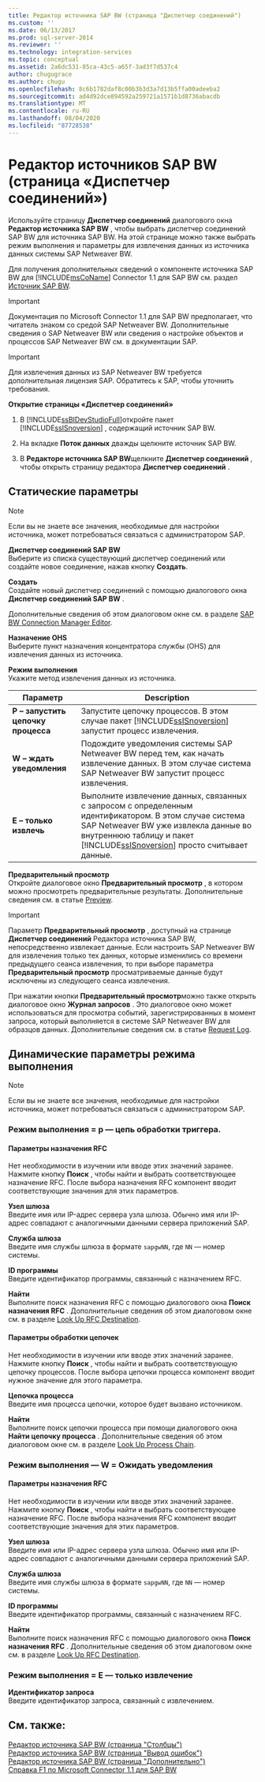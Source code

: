 ```yaml
---
title: Редактор источника SAP BW (страница "Диспетчер соединений")
ms.custom: ''
ms.date: 06/13/2017
ms.prod: sql-server-2014
ms.reviewer: ''
ms.technology: integration-services
ms.topic: conceptual
ms.assetid: 2a6dc531-85ca-43c5-a65f-3ad3f7d537c4
author: chugugrace
ms.author: chugu
ms.openlocfilehash: 8c6b1782daf8c00b3b3d3a7d13b5ffa00adeeba2
ms.sourcegitcommit: ad4d92dce894592a259721a1571b1d8736abacdb
ms.translationtype: MT
ms.contentlocale: ru-RU
ms.lasthandoff: 08/04/2020
ms.locfileid: "87728538"
---
```

# <a name="sap-bw-source-editor-connection-manager-page"></a>Редактор источников SAP BW (страница «Диспетчер соединений»)
  Используйте страницу **Диспетчер соединений** диалогового окна **Редактор источника SAP BW** , чтобы выбрать диспетчер соединений SAP BW для источника SAP BW. На этой странице можно также выбрать режим выполнения и параметры для извлечения данных из источника данных системы SAP Netweaver BW.  
  
 Для получения дополнительных сведений о компоненте источника SAP BW для [!INCLUDE[msCoName](../../includes/msconame-md.md)] Connector 1.1 для SAP BW см. раздел [Источник SAP BW](sap-bw-source.md).  
  
> [!IMPORTANT]  
>  Документация по Microsoft Connector 1.1 для SAP BW предполагает, что читатель знаком со средой SAP Netweaver BW. Дополнительные сведения о SAP Netweaver BW или сведения о настройке объектов и процессов SAP Netweaver BW см. в документации SAP.  
  
> [!IMPORTANT]  
>  Для извлечения данных из SAP Netweaver BW требуется дополнительная лицензия SAP. Обратитесь к SAP, чтобы уточнить требования.  
  
 **Открытие страницы «Диспетчер соединений»**  
  
1.  В [!INCLUDE[ssBIDevStudioFull](../../includes/ssbidevstudiofull-md.md)]откройте пакет [!INCLUDE[ssISnoversion](../../includes/ssisnoversion-md.md)] , содержащий источник SAP BW.  
  
2.  На вкладке **Поток данных** дважды щелкните источник SAP BW.  
  
3.  В **Редакторе источника SAP BW**щелкните **Диспетчер соединений** , чтобы открыть страницу редактора **Диспетчер соединений** .  
  
## <a name="static-options"></a>Статические параметры  
  
> [!NOTE]  
>  Если вы не знаете все значения, необходимые для настройки источника, может потребоваться связаться с администратором SAP.  
  
 **Диспетчер соединений SAP BW**  
 Выберите из списка существующий диспетчер соединений или создайте новое соединение, нажав кнопку **Создать**.  
  
 **Создать**  
 Создайте новый диспетчер соединений с помощью диалогового окна **Диспетчер соединений SAP BW** .  
  
 Дополнительные сведения об этом диалоговом окне см. в разделе [SAP BW Connection Manager Editor](../sap-bw-connection-manager-editor.md).  
  
 **Назначение OHS**  
 Выберите пункт назначения концентратора службы (OHS) для извлечения данных из источника.  
  
 **Режим выполнения**  
 Укажите метод извлечения данных из источника.  
  
|Параметр|Description|  
|------------|-----------------|  
|**P – запустить цепочку процесса**|Запустите цепочку процессов. В этом случае пакет [!INCLUDE[ssISnoversion](../../includes/ssisnoversion-md.md)] запустит процесс извлечения.|  
|**W – ждать уведомления**|Подождите уведомления системы SAP Netweaver BW перед тем, как начать извлечение данных. В этом случае система SAP Netweaver BW запустит процесс извлечения.|  
|**E – только извлечь**|Выполните извлечение данных, связанных с запросом с определенным идентификатором. В этом случае система SAP Netweaver BW уже извлекла данные во внутреннюю таблицу и пакет [!INCLUDE[ssISnoversion](../../includes/ssisnoversion-md.md)] просто считывает данные.|  
  
 **Предварительный просмотр**  
 Откройте диалоговое окно **Предварительный просмотр** , в котором можно просмотреть предварительные результаты. Дополнительные сведения см. в статье [Preview](preview.md).  
  
> [!IMPORTANT]  
>  Параметр **Предварительный просмотр** , доступный на странице **Диспетчер соединений** Редактора источника SAP BW, непосредственно извлекает данные. Если настроить SAP Netweaver BW для извлечения только тех данных, которые изменились со времени предыдущего сеанса извлечения, то при выборе параметра **Предварительный просмотр** просматриваемые данные будут исключены из следующего сеанса извлечения.  
  
 При нажатии кнопки **Предварительный просмотр**можно также открыть диалоговое окно **Журнал запросов** . Это диалоговое окно может использоваться для просмотра событий, зарегистрированных в момент запроса, который выполняется в системе SAP Netweaver BW для образцов данных. Дополнительные сведения см. в статье [Request Log](request-log.md).  
  
## <a name="execution-mode-dynamic-options"></a>Динамические параметры режима выполнения  
  
> [!NOTE]  
>  Если вы не знаете все значения, необходимые для настройки источника, может потребоваться связаться с администратором SAP.  
  
### <a name="execution-mode--p---trigger-process-chain"></a>Режим выполнения = p — цепь обработки триггера.  
  
#### <a name="rfc-destination-options"></a>Параметры назначения RFC  
 Нет необходимости в изучении или вводе этих значений заранее. Нажмите кнопку **Поиск** , чтобы найти и выбрать соответствующее назначение RFC. После выбора назначения RFC компонент вводит соответствующие значения для этих параметров.  
  
 **Узел шлюза**  
 Введите имя или IP-адрес сервера узла шлюза. Обычно имя или IP-адрес совпадают с аналогичными данными сервера приложений SAP.  
  
 **Служба шлюза**  
 Введите имя службы шлюза в формате `sapgwNN`, где `NN` — номер системы.  
  
 **ID программы**  
 Введите идентификатор программы, связанный с назначением RFC.  
  
 **Найти**  
 Выполните поиск назначения RFC с помощью диалогового окна **Поиск назначения RFC** . Дополнительные сведения об этом диалоговом окне см. в разделе [Look Up RFC Destination](look-up-rfc-destination.md).  
  
#### <a name="process-chain-options"></a>Параметры обработки цепочек  
 Нет необходимости в изучении или вводе этих значений заранее. Нажмите кнопку **Поиск** , чтобы найти и выбрать соответствующую цепочку процессов. После выбора цепочки процесса компонент вводит нужное значение для этого параметра.  
  
 **Цепочка процесса**  
 Введите имя процесса цепочки, которое будет вызвано источником.  
  
 **Найти**  
 Выполните поиск цепочки процесса при помощи диалогового окна **Найти цепочку процесса** . Дополнительные сведения об этом диалоговом окне см. в разделе [Look Up Process Chain](look-up-process-chain.md).  
  
### <a name="execution-mode--w---wait-for-notify"></a>Режим выполнения — W = Ожидать уведомления  
  
#### <a name="rfc-destination-options"></a>Параметры назначения RFC  
 Нет необходимости в изучении или вводе этих значений заранее. Нажмите кнопку **Поиск** , чтобы найти и выбрать соответствующее назначение RFC. После выбора назначения RFC компонент вводит соответствующие значения для этих параметров.  
  
 **Узел шлюза**  
 Введите имя или IP-адрес сервера узла шлюза. Обычно имя или IP-адрес совпадают с аналогичными данными сервера приложений SAP.  
  
 **Служба шлюза**  
 Введите имя службы шлюза в формате `sapgwNN`, где `NN` — номер системы.  
  
 **ID программы**  
 Введите идентификатор программы, связанный с назначением RFC.  
  
 **Найти**  
 Выполните поиск назначения RFC с помощью диалогового окна **Поиск назначения RFC** . Дополнительные сведения об этом диалоговом окне см. в разделе [Look Up RFC Destination](look-up-rfc-destination.md).  
  
### <a name="execution-mode--e---extract-only"></a>Режим выполнения = E — только извлечение  
 **Идентификатор запроса**  
 Введите идентификатор запроса, связанный с извлечением.  
  
## <a name="see-also"></a>См. также:  
 [Редактор источника SAP BW (страница "Столбцы")](sap-bw-source-editor-columns-page.md)   
 [Редактор источника SAP BW (страница "Вывод ошибок")](sap-bw-source-editor-error-output-page.md)   
 [Редактор источника SAP BW (страница "Дополнительно")](sap-bw-source-editor-advanced-page.md)   
 [Справка F1 по Microsoft Connector 1.1 для SAP BW](../microsoft-connector-for-sap-bw-f1-help.md)  
  
  

